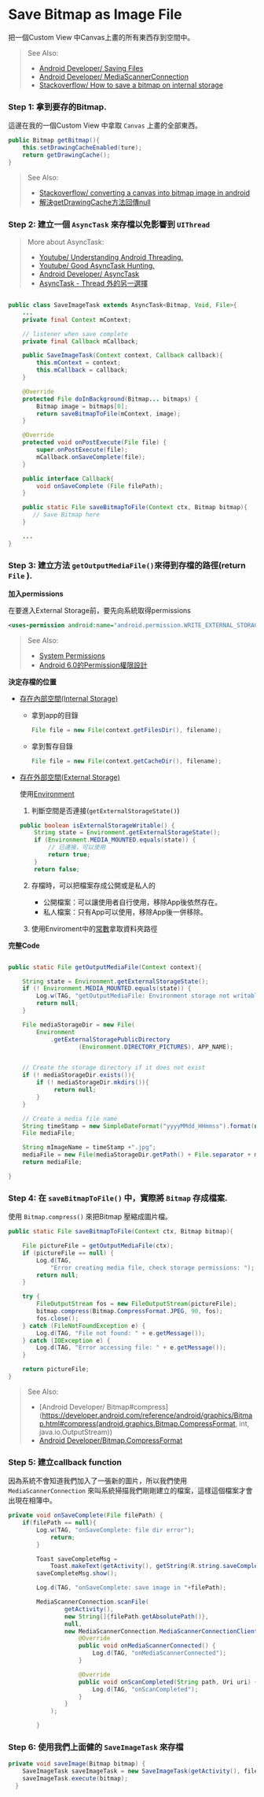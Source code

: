 # Save Bitmap as Image File

把一個Custom View 中Canvas上畫的所有東西存到空間中。

> See Also:
> - [Android Developer/ Saving Files](https://developer.android.com/training/basics/data-storage/files.html)
> - [Android Developer/ MediaScannerConnection](https://developer.android.com/reference/android/media/MediaScannerConnection.html )
> - [Stackoverflow/ How to save a bitmap on internal storage](http://stackoverflow.com/questions/15662258/how-to-save-a-bitmap-on-internal-storage)

### Step 1: 拿到要存的Bitmap.

這邊在我的一個Custom View 中拿取 `Canvas` 上畫的全部東西。
```java
public Bitmap getBitmap(){
	this.setDrawingCacheEnabled(ture);
	return getDrawingCache();
}
```
> See Also:
> - [Stackoverflow/ converting a canvas into bitmap image in android](http://stackoverflow.com/questions/4013725/converting-a-canvas-into-bitmap-image-in-android)
> - [解決getDrawingCache方法回傳null](https://magiclen.org/android-drawingcache/)

### Step 2: 建立一個 `AsyncTask` 來存檔以免影響到 `UIThread`

> More about AsyncTask:
> - [Youtube/ Understanding Android Threading.](https://www.youtube.com/watch?v=0Z5MZ0jL2BM)
> - [Youtube/ Good AsyncTask Hunting. ](https://www.youtube.com/watch?v=jtlRNNhane0)
> - [Android Developer/ AsyncTask](https://developer.android.com/reference/android/os/AsyncTask.html)
> - [AsyncTask - Thread 外的另一選擇](http://oldgrayduck.blogspot.tw/2013/01/androidasynctask-thread.html)

```java

public class SaveImageTask extends AsyncTask<Bitmap, Void, File>{
  	...
	private final Context mContext;

  	// listener when save complete
    private final Callback mCallback;

    public SaveImageTask(Context context, Callback callback){
        this.mContext = context;
        this.mCallback = callback;
    }

	@Override
    protected File doInBackground(Bitmap... bitmaps) {
        Bitmap image = bitmaps[0];
        return saveBitmapToFile(mContext, image);
    }

    @Override
    protected void onPostExecute(File file) {
        super.onPostExecute(file);
        mCallback.onSaveComplete(file);
    }

    public interface Callback{
        void onSaveComplete (File filePath);
    }

	public static File saveBitmapToFile(Context ctx, Bitmap bitmap){
       // Save Bitmap here
	}

    ...
}
```

### Step 3: 建立方法 `getOutputMediaFile()`來得到存檔的路徑(return `File` ).

__加入permissions__

在要進入External Storage前，要先向系統取得permissions

```xml
<uses-permission android:name="android.permission.WRITE_EXTERNAL_STORAGE" />
```
> See Also:
> - [System Permissions](https://developer.android.com/guide/topics/security/permissions.html)
> - [Android 6.0的Permission權限設計](http://litotom.com/2016/05/15/android-6-permission/)

__決定存檔的位置__

- [存在內部空間(Internal Storage)](https://developer.android.com/training/basics/data-storage/files.html#WriteInternalStorage)

    - 拿到app的目錄
        ```java
        File file = new File(context.getFilesDir(), filename);
        ```
    - 拿到暫存目錄
        ```java
        File file = new File(context.getCacheDir(), filename);
        ```

- [存在外部空間(External Storage)](https://developer.android.com/training/basics/data-storage/files.html#WriteExternalStorage)

    使用[Environment](https://developer.android.com/reference/android/os/Environment.html)

    1. 判斷空間是否連接(`getExternalStorageState()`)

    ```java
    public boolean isExternalStorageWritable() {
        String state = Environment.getExternalStorageState();
        if (Environment.MEDIA_MOUNTED.equals(state)) {
            // 已連接，可以使用
            return true;
        }
        return false;
    ```

    2. 存檔時，可以把檔案存成公開或是私人的
    	- 公開檔案：可以讓使用者自行使用，移除App後依然存在。
        - 私人檔案：只有App可以使用，移除App後一併移除。

    3. 使用Enviroment中的[常數](https://developer.android.com/reference/android/os/Environment.html#DIRECTORY_ALARMS)拿取資料夾路徑


__完整Code__



```java

public static File getOutputMediaFile(Context context){

    String state = Environment.getExternalStorageState();
    if (! Environment.MEDIA_MOUNTED.equals(state)) {
    	Log.w(TAG, "getOutputMediaFile: Environment storage not writable");
    	return null;
    }

    File mediaStorageDir = new File(
        Environment
            .getExternalStoragePublicDirectory
                    (Environment.DIRECTORY_PICTURES), APP_NAME);


	// Create the storage directory if it does not exist
    if (! mediaStorageDir.exists()){
    	if (! mediaStorageDir.mkdirs()){
      	     return null;
        }
    }

	// Create a media file name
	String timeStamp = new SimpleDateFormat("yyyyMMdd_HHmmss").format(new Date());
	File mediaFile;

    String mImageName = timeStamp +".jpg";
	mediaFile = new File(mediaStorageDir.getPath() + File.separator + mImageName);
	return mediaFile;

}

```

### Step 4: 在 `saveBitmapToFile()` 中，實際將 `Bitmap` 存成檔案.

使用 `Bitmap.compress()` 來把Bitmap 壓縮成圖片檔。

```java
public static File saveBitmapToFile(Context ctx, Bitmap bitmap){

    File pictureFile = getOutputMediaFile(ctx);
    if (pictureFile == null) {
        Log.d(TAG,
            "Error creating media file, check storage permissions: ");
        return null;
    }

    try {
        FileOutputStream fos = new FileOutputStream(pictureFile);
        bitmap.compress(Bitmap.CompressFormat.JPEG, 90, fos);
        fos.close();
    } catch (FileNotFoundException e) {
        Log.d(TAG, "File not found: " + e.getMessage());
    } catch (IOException e) {
        Log.d(TAG, "Error accessing file: " + e.getMessage());
    }

    return pictureFile;
}

```
> See Also:
> - [Android Developer/ Bitmap#compress](https://developer.android.com/reference/android/graphics/Bitmap.html#compress(android.graphics.Bitmap.CompressFormat, int, java.io.OutputStream))
> - [Android Developer/Bitmap.CompressFormat](https://developer.android.com/reference/android/graphics/Bitmap.CompressFormat.html)



### Step 5: 建立callback function

因為系統不會知道我們加入了一張新的圖片，所以我們使用 `MediaScannerConnection` 來叫系統掃描我們剛剛建立的檔案，這樣這個檔案才會出現在相簿中。

```java
private void onSaveComplete(File filePath) {
    if(filePath == null){
        Log.w(TAG, "onSaveComplete: file dir error");
            return;
        }

        Toast saveCompleteMsg =
            Toast.makeText(getActivity(), getString(R.string.saveComplete), Toast.LENGTH_SHORT);
        saveCompleteMsg.show();

        Log.d(TAG, "onSaveComplete: save image in "+filePath);

        MediaScannerConnection.scanFile(
                getActivity(),
                new String[]{filePath.getAbsolutePath()},
                null,
                new MediaScannerConnection.MediaScannerConnectionClient() {
                    @Override
                    public void onMediaScannerConnected() {
                        Log.d(TAG, "onMediaScannerConnected");
                    }

                    @Override
                    public void onScanCompleted(String path, Uri uri) {
                        Log.d(TAG, "onScanCompleted");
                    }
                }
            );

        }
```



### Step 6: 使用我們上面健的 `SaveImageTask` 來存檔

```java
private void saveImage(Bitmap bitmap) {
	SaveImageTask saveImageTask = new SaveImageTask(getActivity(), filePath -> onSaveComplete(filePath));
	saveImageTask.execute(bitmap);
  }
```
